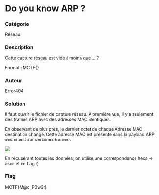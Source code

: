 # Do you know ARP ?

### Catégorie

Réseau

### Description

Cette capture réseau est vide à moins que ... ?

Format : MCTF{}

### Auteur 

Error404

### Solution

Il faut ouvrir le fichier de capture réseau. A première vue, il y a seulement des trames ARP avec des adresses MAC identiques. 

En observant de plus près, le dernier octet de chaque Adresse MAC destination change. Cette adresse MAC est présente dans la payload ARP seulement sur certaines trames : 

![](https://i.imgur.com/5hZh9Xk.png)

En récupérant toutes les données, on utilise une correspondance hexa => ascii et on flag :)

### Flag

MCTF{M@c_P0w3r}
